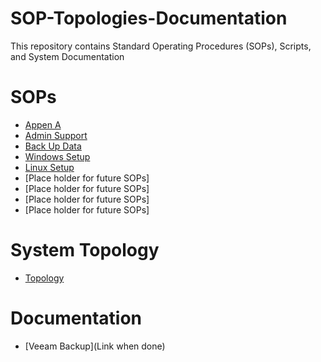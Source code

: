 # SOP-Topologies-Documentation
This repository contains Standard Operating Procedures (SOPs), Scripts, and System Documentation

# SOPs
* [Appen A](https://github.com/Argent-Daw/SOP-Topologies-Documentation/blob/main/SOP_Appen%20A..pdf)
* [Admin Support](https://github.com/Argent-Daw/SOP-Topologies-Documentation/blob/main/SOP_AdmininistrationSupp.md)
* [Back Up Data](https://github.com/Argent-Daw/SOP-Topologies-Documentation/blob/main/SOP_BackUp.md)
* [Windows Setup](https://github.com/Argent-Daw/SOP-Topologies-Documentation/blob/main/SOP_WindowsSetup.md)
* [Linux Setup](https://github.com/Argent-Daw/SOP-Topologies-Documentation/blob/main/SOP_LinuxSetup.md)
* [Place holder for future SOPs]
* [Place holder for future SOPs]
* [Place holder for future SOPs]
* [Place holder for future SOPs]

# System Topology
* [Topology](https://github.com/Argent-Daw/SOP-Topologies-Documentation/blob/main/Project%20Topology.drawio.png)
 
# Documentation
* [Veeam Backup](Link when done)
